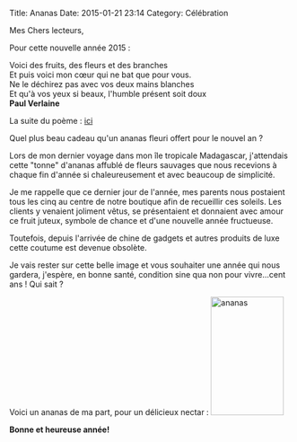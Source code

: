 Title: Ananas
Date: 2015-01-21 23:14
Category: Célébration

Mes Chers lecteurs,

Pour cette nouvelle année 2015 :

Voici des fruits, des fleurs et des branches  
Et puis voici mon cœur qui ne bat que pour vous.  
Ne le déchirez pas avec vos deux mains blanches  
Et qu'à vos yeux si beaux, l'humble présent soit doux  
**Paul Verlaine**

La suite du poème : <a href="http://www.poesie.net/green.htm">ici</a>

Quel plus beau cadeau qu'un ananas fleuri offert pour le nouvel an ?

Lors de mon dernier voyage dans mon île tropicale Madagascar, j'attendais cette "tonne" d'ananas affublé de fleurs sauvages que nous recevions à chaque fin d'année si chaleureusement et avec beaucoup de simplicité.

Je me rappelle que ce dernier jour de l'année, mes parents nous postaient tous les cinq au centre de notre boutique afin de recueillir ces soleils.
Les clients y venaient joliment vêtus, se présentaient et donnaient avec amour ce fruit juteux, symbole de chance et d'une nouvelle année fructueuse.

Toutefois, depuis l'arrivée de chine de gadgets et autres produits de luxe cette coutume est devenue obsolète.

Je vais rester sur cette belle image et vous souhaiter une année qui nous gardera, j'espère, en bonne santé, condition sine qua non pour vivre...cent ans ! Qui sait ?

Voici un ananas de ma part, pour un délicieux nectar :
<img class="alignright" src="http://www.santal.it/doc/frutta/13/img-img-ananas_b_b.png" alt="ananas" width="130" height="211" />


**Bonne et heureuse année!**
